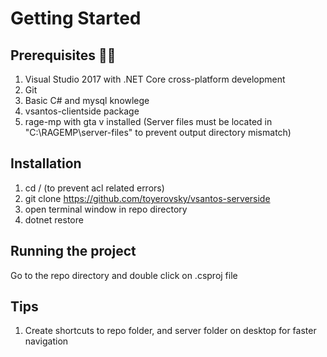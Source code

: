 # Getting Started

## Prerequisites  :guardsman:

1. Visual Studio 2017 with .NET Core cross-platform development
2. Git
3. Basic C# and mysql knowlege
4. vsantos-clientside package
5. rage-mp with gta v installed (Server files must be located in "C:\\RAGEMP\\server-files" to prevent output directory mismatch)

## Installation
1. cd / (to prevent acl related errors)
2. git clone https://github.com/toyerovsky/vsantos-serverside
3. open terminal window in repo directory
4. dotnet restore

## Running the project
Go to the repo directory and double click on .csproj file

## Tips
1. Create shortcuts to repo folder, and server folder on desktop for faster navigation
